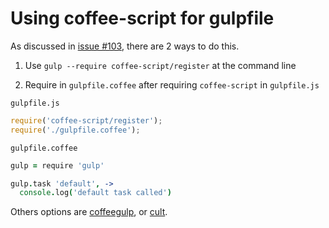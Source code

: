 # Using coffee-script for gulpfile

As discussed in [issue #103](https://github.com/gulpjs/gulp/issues/103), there are 2 ways to do this.

1. Use `gulp --require coffee-script/register` at the command line

2. Require in `gulpfile.coffee` after requiring `coffee-script` in `gulpfile.js`

`gulpfile.js`

```js
require('coffee-script/register');
require('./gulpfile.coffee');
```

`gulpfile.coffee`

```coffeescript
gulp = require 'gulp'

gulp.task 'default', ->
  console.log('default task called')
```

Others options are [coffeegulp](https://github.com/minibikini/coffeegulp), or [cult](https://github.com/typicode/cult).
